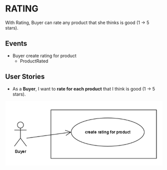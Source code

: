 # RATING

With Rating, Buyer can rate any product that she thinks is good (1 -> 5 stars).


## Events

- Buyer create rating for product
  - ProductRated


## User Stories

- As a **Buyer**, I want to **rate for each product** that I think is good (1 -> 5 stars).

![use-case](./docs/usecases-rating.png)

